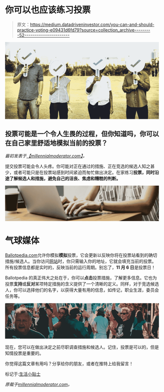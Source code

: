 # 你可以也应该练习投票

> 原文：<https://medium.datadriveninvestor.com/you-can-and-should-practice-voting-e09431d6fd79?source=collection_archive---------52----------------------->

![](img/24722e2e1633423f20f15c196cadb868.png)

## 投票可能是一个令人生畏的过程，但你知道吗，你可以在自己家里舒适地模拟当前的投票？

*最初发表于*[*【millennialmoderator.com】*](http://millennialmoderator.com/you-can-and-should-practice-voting)*。*

提交投票可能会令人头疼。你可能对正在通过的措施、正在竞选的候选人知之甚少，或者可能只是在投票站感到时间紧迫而匆忙做出决定。在家练习**投票，同时沿途了解候选人和措施，避免自己的沮丧、焦虑和糟糕的判断。**

![](img/24c903870a23a8f7d3cabba6294af620.png)

# 气球媒体

[Ballotpedia.com](https://ballotpedia.org/Sample_Ballot_Lookup)允许你模拟**模拟**投票，它会更新以反映你将在投票站看到的确切措施/候选人。当你访问[网站](http://millennialmoderator.com/how-to-build-a-simple-website)时，你只需输入你的地址，它就会填充当前的投票。所有投票信息都是实时的，反映当前的运行周期。别忘了，**11 月 6 日**是投票日！

Ballotpedia 的真正伟大之处在于，你可以**点击**投票措施，了解更多信息。它也为投票**支持**或**反对**某项特定措施的含义提供了一个清晰的定义。同样，对于竞选候选人，你可以选择他们的名字，以获得大量有用的信息，如传记，职业生涯，委员会任务等。

![](img/6e81762ac6ecbc6bbb17151a6dfb25bb.png)

现在，您可以在做出决定之前尽职调查措施和候选人。记住，投票是可以的，但是知情投票是重要的。

你觉得这篇文章有用吗？分享给你的朋友，或者在推特上给我留言！

标记于:[生活小贴士](http://millennialmoderator.com/you-can-and-should-practice-voting#)

*原载于*[*millennialmoderator.com*](http://millennialmoderator.com/you-can-and-should-practice-voting)*。*